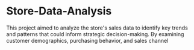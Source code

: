 # Store-Data-Analysis
This project aimed to analyze the store's sales data to identify key trends and patterns that could inform strategic decision-making. By examining customer demographics, purchasing behavior, and sales channel

